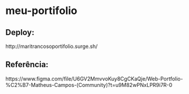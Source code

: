 # meu-portifolio

<h2>Deploy:</h2>
http://maritrancosoportifolio.surge.sh/

<h2>Referência:</h2>
https://www.figma.com/file/U6GV2MmvvoKuy8CgCKaQje/Web-Portfolio-%C2%B7-Matheus-Campos-(Community)?t=u9M82wPNxLPR9i7R-0
